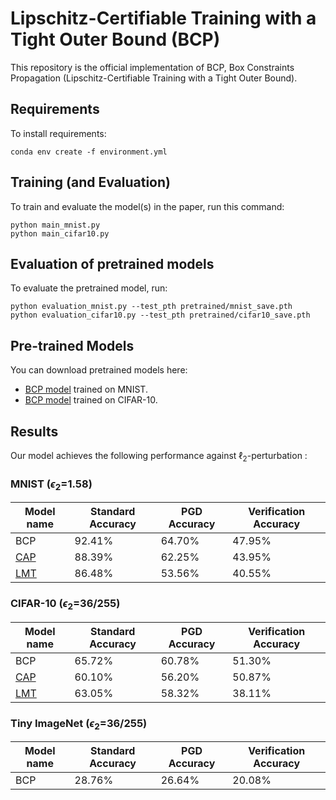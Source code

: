 # Lipschitz-Certifiable Training with a Tight Outer Bound (BCP)

This repository is the official implementation of BCP, Box Constraints Propagation (Lipschitz-Certifiable Training with a Tight Outer Bound).

<!----
> 📋Optional: include a graphic explaining your approach/main result, bibtex entry, link to demos, blog posts and tutorials
---->

## Requirements

To install requirements:

```setup
conda env create -f environment.yml
```

<!----
> 📋Describe how to set up the environment, e.g. pip/conda/docker commands, download datasets, etc...
---->

## Training (and Evaluation)

To train and evaluate the model(s) in the paper, run this command:

```train
python main_mnist.py
python main_cifar10.py
```

<!----
> 📋Describe how to train the models, with example commands on how to train the models in your paper, including the full training procedure and appropriate hyperparameters.
---->

## Evaluation of pretrained models

To evaluate the pretrained model, run:

```eval
python evaluation_mnist.py --test_pth pretrained/mnist_save.pth
python evaluation_cifar10.py --test_pth pretrained/cifar10_save.pth
```

<!----
> 📋Describe how to evaluate the trained models on benchmarks reported in the paper, give commands that produce the results (section below).
---->

## Pre-trained Models

You can download pretrained models here:

- [BCP model](https://drive.google.com/file/d/17MsumEnGQvpMQaXMXRZK4xK8mpnO0oRz/view?usp=sharing) trained on MNIST.
- [BCP model](https://drive.google.com/file/d/1MuXNJ63_HwzKtBMrRlvrLGIzD3FhH-Ov/view?usp=sharing) trained on CIFAR-10.

<!----
> 📋Give a link to where/how the pretrained models can be downloaded and how they were trained (if applicable).  Alternatively you can have an additional column in your results table with a link to the models.
---->

## Results

Our model achieves the following performance against $\ell_2$-perturbation :

### MNIST ($\epsilon_2$=1.58)

| Model name         | Standard Accuracy  | PGD Accuracy | Verification Accuracy  |
| ------------------ |---------------- | -------------- | --------------  |
| BCP                |     92.41%         |      64.70%       | 47.95%  |
| [CAP](https://arxiv.org/abs/1805.12514)                |     88.39%         |      62.25%       | 43.95%  |
| [LMT](https://arxiv.org/abs/1802.04034)               |     86.48%         |      53.56%       | 40.55%  |

### CIFAR-10 ($\epsilon_2$=36/255)

| Model name         | Standard Accuracy  | PGD Accuracy | Verification Accuracy  |
| ------------------ |---------------- | -------------- | --------------  |
| BCP                |     65.72%         |      60.78%       | 51.30%  |
| [CAP](https://arxiv.org/abs/1805.12514)                |     60.10%         |      56.20%       | 50.87%  |
| [LMT](https://arxiv.org/abs/1802.04034)               |     63.05%         |      58.32%       | 38.11%  |

### Tiny ImageNet ($\epsilon_2$=36/255)

| Model name         | Standard Accuracy  | PGD Accuracy | Verification Accuracy  |
| ------------------ |---------------- | -------------- | --------------  |
| BCP                |     28.76%         |      26.64%       | 20.08%  |

<!----
> 📋Include a table of results from your paper, and link back to the leaderboard for clarity and context. If your main result is a figure, include that figure and link to the command or notebook to reproduce it. 
---->

<!----
## Contributing
> 📋Pick a licence and describe how to contribute to your code repository. 
---->

